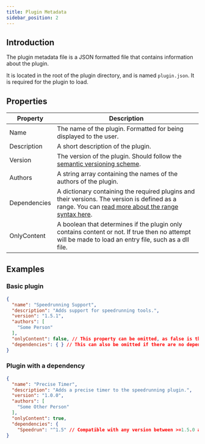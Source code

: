 ```yaml
---
title: Plugin Metadata
sidebar_position: 2
---
```


## Introduction
The plugin metadata file is a JSON formatted file that contains information about the plugin.

It is located in the root of the plugin directory, and is named ```plugin.json```. It is required for the plugin to load.

## Properties

| Property     | Description                                                                                                                                                                              |
| ------------ | ---------------------------------------------------------------------------------------------------------------------------------------------------------------------------------------- |
| Name         | The name of the plugin. Formatted for being displayed to the user.                                                                                                                       |
| Description  | A short description of the plugin.                                                                                                                                                       |
| Version      | The version of the plugin. Should follow the [semantic versioning scheme](https://semver.org).                                                                                           |
| Authors      | A string array containing the names of the authors of the plugin.                                                                                                                        |
| Dependencies | A dictionary containing the required plugins and their versions. The version is defined as a range. You can [read more about the range syntax here](https://github.com/npm/node-semver). |
| OnlyContent  | A boolean that determines if the plugin only contains content or not. If true then no attempt will be made to load an entry file, such as a dll file.                                    |

## Examples

### Basic plugin
```json title=Speedrun/plugin.json
{
  "name": "Speedrunning Support",
  "description": "Adds support for speedrunning tools.",
  "version": "1.5.1",
  "authors": [
    "Some Person"
  ],
  "onlyContent": false, // This property can be omitted, as false is the default value.
  "dependencies": { } // This can also be omitted if there are no dependencies.
}
```

### Plugin with a dependency
```json title=PreciseTimer/plugin.json
{
  "name": "Precise Timer",
  "description": "Adds a precise timer to the speedrunning plugin.",
  "version": "1.0.0",
  "authors": [
    "Some Other Person"
  ],
  "onlyContent": true,
  "dependencies": {
    "Speedrun": "^1.5" // Compatible with any version between >=1.5.0 and <2.0.0-0
}
```
